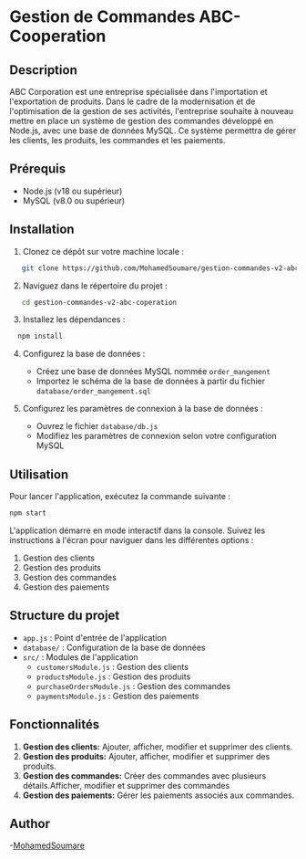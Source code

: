 # Gestion de Commandes ABC-Cooperation

## Description

ABC Corporation est une entreprise spécialisée dans l'importation et l'exportation de produits. Dans le cadre de la modernisation et de l'optimisation de la gestion de ses activités, l'entreprise souhaite à nouveau mettre en place un système de gestion des commandes développé en Node.js, avec une base de données MySQL. Ce système permettra de gérer les clients, les produits, les commandes et les paiements.

## Prérequis

- Node.js (v18 ou supérieur)
- MySQL (v8.0 ou supérieur)

## Installation

1. Clonez ce dépôt sur votre machine locale :

```bash
   git clone https://github.com/MohamedSoumare/gestion-commandes-v2-abc-coperation.git
```

2. Naviguez dans le répertoire du projet :

```bash
   cd gestion-commandes-v2-abc-coperation
```

3. Installez les dépendances :

```bash
  npm install
```

4. Configurez la base de données :
   - Créez une base de données MySQL nommée `order_mangement`
   - Importez le schéma de la base de données à partir du fichier `database/order_mangement.sql`

5. Configurez les paramètres de connexion à la base de données :
   - Ouvrez le fichier `database/db.js`
   - Modifiez les paramètres de connexion selon votre configuration MySQL


## Utilisation

Pour lancer l'application, exécutez la commande suivante :

```bash
npm start
```

L'application démarre en mode interactif dans la console. Suivez les instructions à l'écran pour naviguer dans les différentes options :

1. Gestion des clients
2. Gestion des produits
3. Gestion des commandes
4. Gestion des paiements

## Structure du projet

- `app.js` : Point d'entrée de l'application
- `database/` : Configuration de la base de données
- `src/` : Modules de l'application
  - `customersModule.js` : Gestion des clients
  - `productsModule.js` : Gestion des produits
  - `purchaseOrdersModule.js` : Gestion des commandes
  - `paymentsModule.js` : Gestion des paiements


## Fonctionnalités

1. **Gestion des clients:**  Ajouter, afficher, modifier et supprimer des clients.
2. **Gestion des produits:** Ajouter, afficher, modifier et supprimer des produits.
3. **Gestion des commandes:** Créer des commandes avec plusieurs détails.Afficher, modifier et supprimer des commandes
4. **Gestion des paiements:**  Gérer les paiements associés aux commandes.


## Author

-[MohamedSoumare](https://github.com/MohamedSoumare)

